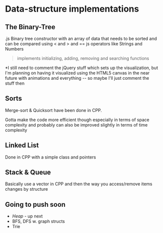 # Data-structure implementations


## The Binary-Tree
.js Binary tree constructor with an array of data that needs to be sorted and can be compared using &lt; and > and == js operators like Strings and Numbers


> implements initializing, adding, removing and searching functions 

*I still need to comment the jQuery stuff which sets up the visualization, but I'm  planning on having it visualized using the HTML5 canvas in the near future with animations and everything -- so maybe I'll just comment the stuff then

## Sorts
Merge-sort & Quicksort have been done in CPP.

Gotta make the code more efficient though especially in terms of space complexity and probably can also be improved slightly in terms of time complexity


## Linked List
Done in CPP with a simple class and pointers

## Stack & Queue
Basically use a vector in CPP and then the way you access/remove items changes by structure



## Going to push soon
* *Heap* - up next
* BFS, DFS w. graph structs
* Trie
